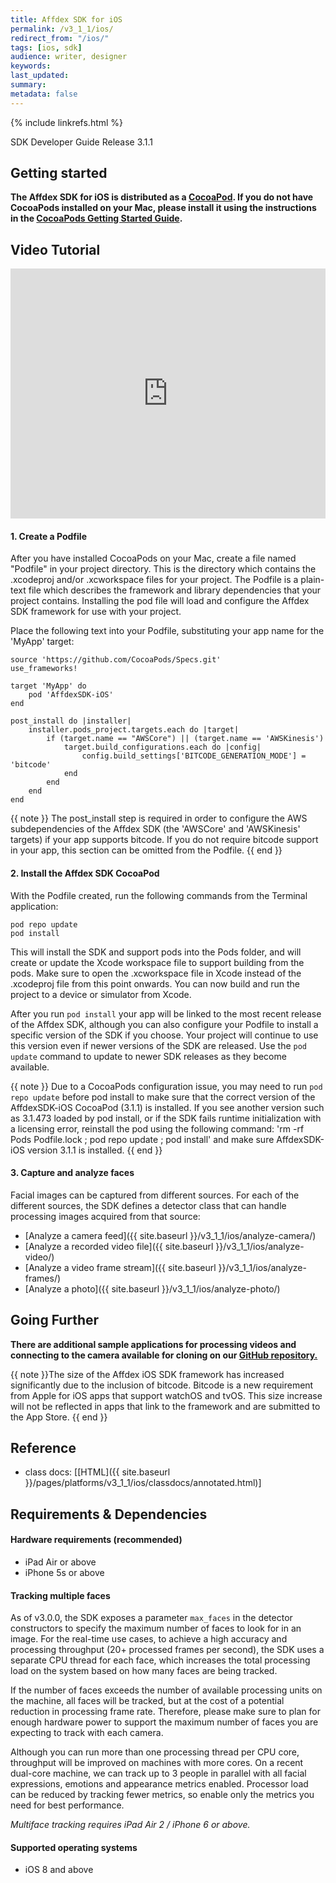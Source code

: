 ```yaml
---
title: Affdex SDK for iOS  
permalink: /v3_1_1/ios/  
redirect_from: "/ios/"
tags: [ios, sdk]  
audience: writer, designer  
keywords:  
last_updated:  
summary:  
metadata: false
---
```


{% include linkrefs.html %}

SDK Developer Guide Release 3.1.1

## Getting started

__The Affdex SDK for iOS is distributed as a [CocoaPod](https://cocoapods.org/pods/AffdexSDK-iOS). If you do not have CocoaPods installed on your Mac, please install it using the instructions in the [CocoaPods Getting Started Guide](https://guides.cocoapods.org/using/getting-started.html).__

## Video Tutorial
<iframe width="100%" height="400px" src="https://www.youtube.com/embed/PttejE_4DqE?list=PL4uhb2yWZJbytOZkYxMlsuYUp_jP6ygG5" frameborder="0" allowfullscreen></iframe>

#### 1. Create a Podfile

After you have installed CocoaPods on your Mac, create a file named "Podfile" in your project directory.  This is the directory which contains the .xcodeproj and/or .xcworkspace files for your project.  The Podfile is a plain-text file which describes the framework and library dependencies that your project contains.  Installing the pod file will load and configure the Affdex SDK framework for use with your project.

Place the following text into your Podfile, substituting your app name for the 'MyApp' target:

```
source 'https://github.com/CocoaPods/Specs.git'
use_frameworks!

target 'MyApp' do
    pod 'AffdexSDK-iOS'
end

post_install do |installer|
    installer.pods_project.targets.each do |target|
        if (target.name == "AWSCore") || (target.name == 'AWSKinesis')
            target.build_configurations.each do |config|
                config.build_settings['BITCODE_GENERATION_MODE'] = 'bitcode'
            end
        end
    end
end
```

{{ note }} The post_install step is required in order to configure the AWS subdependencies of the Affdex SDK (the 'AWSCore' and 'AWSKinesis' targets) if your app supports bitcode.  If you do not require bitcode support in your app, this section can be omitted from the Podfile. {{ end }}

#### 2. Install the Affdex SDK CocoaPod

With the Podfile created, run the following commands from the Terminal application:

```
pod repo update
pod install
```

This will install the SDK and support pods into the Pods folder, and will create or update the Xcode workspace file to support building from the pods.  Make sure to open the .xcworkspace file in Xcode instead of the .xcodeproj file from this point onwards.  You can now build and run the project to a device or simulator from Xcode.

After you run `pod install` your app will be linked to the most recent release of the Affdex SDK, although you can also configure your Podfile to install a specific version of the SDK if you choose.  Your project will continue to use this version even if newer versions of the SDK are released.  Use the `pod update` command to update to newer SDK releases as they become available.

{{ note }} Due to a CocoaPods configuration issue, you may need to run `pod repo update` before pod install to make sure that the correct version of the AffdexSDK-iOS CocoaPod (3.1.1) is installed.  If you see another version such as 3.1.473 loaded by pod install, or if the SDK fails runtime initialization with a licensing error, reinstall the pod using the following command: 'rm -rf Pods Podfile.lock ; pod repo update ; pod install' and make sure AffdexSDK-iOS version 3.1.1 is installed. {{ end }}

#### 3. Capture and analyze faces

Facial images can be captured from different sources. For each of the different sources, the SDK defines a detector class that can handle processing images acquired from that source:

* [Analyze a camera feed]({{ site.baseurl }}/v3_1_1/ios/analyze-camera/)
* [Analyze a recorded video file]({{ site.baseurl }}/v3_1_1/ios/analyze-video/)
* [Analyze a video frame stream]({{ site.baseurl }}/v3_1_1/ios/analyze-frames/)
* [Analyze a photo]({{ site.baseurl }}/v3_1_1/ios/analyze-photo/)

## Going Further
__There are additional sample applications for processing videos and connecting to the camera available for cloning on our [GitHub repository.](http://github.com/Affectiva/ios-sdk-samples)__

{{ note }}The size of the Affdex iOS SDK framework has increased significantly due to the inclusion of bitcode.
Bitcode is a new requirement from Apple for iOS apps that support watchOS and tvOS. This size increase will not be reflected in apps that link to the framework and are submitted to the App Store. {{ end }}

## Reference
* class docs: [[HTML]({{ site.baseurl }}/pages/platforms/v3_1_1/ios/classdocs/annotated.html)]


## Requirements & Dependencies

#### Hardware requirements (recommended)

*	iPad Air or above
*	iPhone 5s or above

#### Tracking multiple faces
As of v3.0.0, the SDK exposes a parameter `max_faces` in the detector constructors to specify the maximum number of faces to look for in an image. For the real-time use cases, to achieve a high accuracy and processing throughput (20+ processed frames per second), the SDK uses a separate CPU thread for each face, which increases the total processing load on the system based on how many faces are being tracked.

If the number of faces exceeds the number of available processing units on the machine, all faces will be tracked, but at the cost of a potential reduction in processing frame rate. Therefore, please make sure to plan for enough hardware power to support the maximum number of faces you are expecting to track with each camera.

Although you can run more than one processing thread per CPU core, throughput will be improved on machines with more cores.  On a recent dual-core machine, we can track up to 3 people in parallel with all facial expressions, emotions and appearance metrics enabled.  Processor load can be reduced by tracking fewer metrics, so enable only the metrics you need for best performance.

*Multiface tracking requires iPad Air 2 / iPhone 6 or above.*

#### Supported operating systems

*	iOS 8 and above
